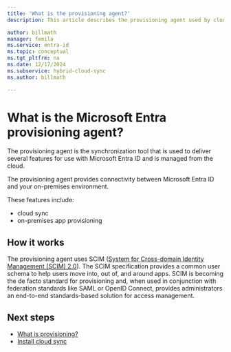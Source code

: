 ```yaml
---
title: 'What is the provisioning agent?'
description: This article describes the provisioning agent used by cloud sync and on-premsises app provisioning.

author: billmath
manager: femila
ms.service: entra-id
ms.topic: conceptual
ms.tgt_pltfrm: na
ms.date: 12/17/2024
ms.subservice: hybrid-cloud-sync
ms.author: billmath

---
```



# What is the Microsoft Entra provisioning agent?

The provisioning agent is the synchronization tool that is used to deliver several features for use with Microsoft Entra ID and is managed from the cloud.

The provisioning agent provides connectivity between Microsoft Entra ID and your on-premises environment.


 These features include:

 - cloud sync
 - on-premises app provisioning

## How it works
The provisioning agent uses SCIM ([System for Cross-domain Identity Management (SCIM) 2.0](https://techcommunity.microsoft.com/t5/identity-standards-blog/provisioning-with-scim-getting-started/ba-p/880010)). The SCIM specification provides a common user schema to help users move into, out of, and around apps. SCIM is becoming the de facto standard for provisioning and, when used in conjunction with federation standards like SAML or OpenID Connect, provides administrators an end-to-end standards-based solution for access management.

## Next steps 

- [What is provisioning?](../what-is-provisioning.md)
- [Install cloud sync](how-to-install.md)
